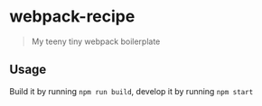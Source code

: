 # webpack-recipe

> My teeny tiny webpack boilerplate

## Usage

Build it by running `npm run build`, develop it by running `npm start`
